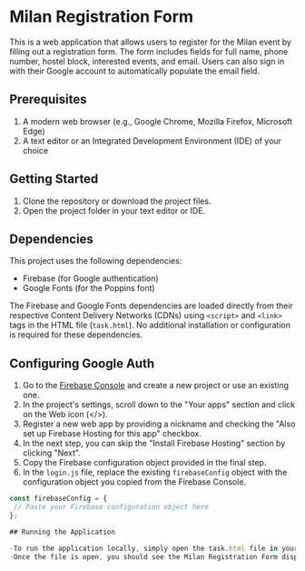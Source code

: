 # Milan Registration Form

This is a web application that allows users to register for the Milan event by filling out a registration form. The form includes fields for full name, phone number, hostel block, interested events, and email. Users can also sign in with their Google account to automatically populate the email field.

## Prerequisites

1. A modern web browser (e.g., Google Chrome, Mozilla Firefox, Microsoft Edge)
2. A text editor or an Integrated Development Environment (IDE) of your choice

## Getting Started

1. Clone the repository or download the project files.
2. Open the project folder in your text editor or IDE.

## Dependencies

This project uses the following dependencies:

- Firebase (for Google authentication)
- Google Fonts (for the Poppins font)

The Firebase and Google Fonts dependencies are loaded directly from their respective Content Delivery Networks (CDNs) using `<script>` and `<link>` tags in the HTML file (`task.html`). No additional installation or configuration is required for these dependencies.

## Configuring Google Auth

1. Go to the [Firebase Console](https://console.firebase.google.com/) and create a new project or use an existing one.
2. In the project's settings, scroll down to the "Your apps" section and click on the Web icon (</>).
3. Register a new web app by providing a nickname and checking the "Also set up Firebase Hosting for this app" checkbox.
4. In the next step, you can skip the "Install Firebase Hosting" section by clicking "Next".
5. Copy the Firebase configuration object provided in the final step.
6. In the `login.js` file, replace the existing `firebaseConfig` object with the configuration object you copied from the Firebase Console.

```javascript
const firebaseConfig = {
 // Paste your Firebase configuration object here
};

## Running the Application

-To run the application locally, simply open the task.html file in your web browser. You can do this by either double-clicking the file or using the "Open" or "Open with" option in your browser's menu and navigating to the file.
-Once the file is open, you should see the Milan Registration Form displayed in your browser window. You can now interact with the form, fill in the required fields, and optionally sign in with your Google account by clicking the "Sign in with Google" button.
